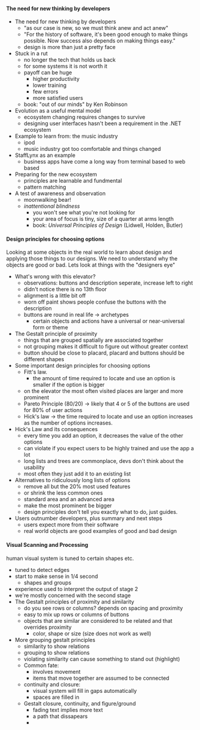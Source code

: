 #### The need for new thinking by developers
* The need for new thinking by developers
  * "as our case is new, so we must think anew and act anew"
  * "For the history of software, it's been good enough to make things possible. Now success also depends on making things easy."
  * design is more than just a pretty face
* Stuck in a rut
  * no longer the tech that holds us back
  * for some systems it is not worth it
  * payoff can be huge
    * higher productivity
    * lower training
    * few errors
    * more satisfied users
  * book: "out of our minds" by Ken Robinson
* Evolution as a useful mental model
  * ecosystem changing requires changes to survive
  * designing user interfaces hasn't been a requirement in the .NET ecosystem
* Example to learn from: the music industry
  * ipod
  * music industry got too comfortable and things changed
* StaffLynx as an example
  * business apps have come a long way from terminal based to web based
* Preparing for the new ecosystem
  * principles are learnable and fundmental
  * pattern matching
* A test of awareness and observation
  * moonwalking bear!
  * _inattentional blindness_
    * you won't see what you're not looking for
    * your area of focus is tiny, size of a quarter at arms length
    * book: _Universal Principles of Design_ (Lidwell, Holden, Butler)

#### Design principles for choosing options
Looking at some objects in the real world to learn about design and applying those things to our designs. We need to understand why the objects are good or bad. Lets look at things with the "designers eye"

* What's wrong with this elevator?
  * observations: buttons and description seperate, increase left to right
  * didn't notice there is no 13th floor
  * alignment is a little bit off
  * worn off paint shows people confuse the buttons with the description
  * buttons are round in real life -> archetypes
    * certain objects and actions have a universal or near-universal form or theme
* The Gestalt principle of proximity
  * things that are grouped spatially are associated together
  * not grouping makes it difficult to figure out without greater context
  * button should be close to placard, placard and buttons should be different shapes
* Some important design principles for choosing options
  * Fitt's law.
    * the amount of time required to locate and use an option is smaller if the option is bigger
  * on the elevator the most often visited places are larger and more prominent
  * Pareto Principle (80/20) -> likely that 4 or 5 of the buttons are used for 80% of user actions
  * Hick's law -> the time required to locate and use an option increases as the number of options increases.
* Hick's Law and its consequences
   * every time you add an option, it decreases the value of the other options
   * can violate if you expect users to be highly trained and use the app a lot
   * long lists and trees are commonplace, devs don't think about the usability
   * most often they just add it to an existing list
* Alternatives to ridiculously long lists of options
  * remove all but the 20% most used features
  * or shrink the less common ones
  * standard area and an advanced area
  * make the most prominent be bigger
  * design principles don't tell you exactly what to do, just guides.
* Users outnumber developers, plus summary and next steps
  * users expect more from their software
  * real world objects are good examples of good and bad design

#### Visual Scanning and Processing
human visual system is tuned to certain shapes etc.
  * tuned to detect edges
  * start to make sense in 1/4 second
    * shapes and groups
  * experience used to interpret the output of stage 2
  * we're mostly concerned with the second stage
* The Gestalt principles of proximity and similarity
  * do you see rows or columns? depends on spacing and proximity
  * easy to mix up rows or columns of buttons
  * objects that are similar are considered to be related and that overrides proximity
    * color, shape or size (size does not work as well)
* More grouping gestalt principles
  * similarity to show relations
  * grouping to show relations
  * violating similarity can cause something to stand out (highlight)
  * Common fate:
    * involves movement
    * items that move together are assumed to be connected
  * continuity and closure:
    * visual system will fill in gaps automatically
    * spaces are filled in
  * Gestalt closure, continuity, and figure/ground
    * fading text implies more text
    * a path that dissapears
    *
